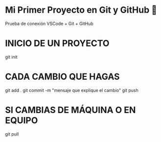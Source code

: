 # Mi Primer Proyecto en Git y GitHub 🚀

Prueba de conexión VSCode + Git + GitHub

# INICIO DE UN PROYECTO
git init

# CADA CAMBIO QUE HAGAS
git add .
git commit -m "mensaje que explique el cambio"
git push

# SI CAMBIAS DE MÁQUINA O EN EQUIPO
git pull
